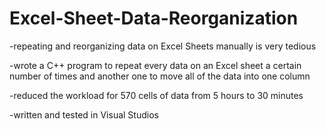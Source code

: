 # Excel-Sheet-Data-Reorganization
-repeating and reorganizing data on Excel Sheets manually is very tedious

-wrote a C++ program to repeat every data on an Excel sheet a certain number of times and another one to move all of the data into one column

-reduced the workload for 570 cells of data from 5 hours to 30 minutes 

-written and tested in Visual Studios
